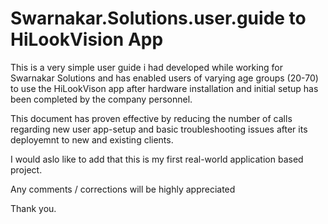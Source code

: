 # Swarnakar.Solutions.user.guide to HiLookVision App

This is a very simple user guide i had developed while working for Swarnakar Solutions and has enabled users of varying age groups (20-70) 
to use the HiLookVison app after hardware installation and initial setup has been completed by the company personnel.

This document has proven effective by reducing the number of calls regarding new user app-setup and basic troubleshooting issues 
after its deployemnt to new and existing clients.

I would aslo like to add that this is my first real-world application based project.

Any comments / corrections will be highly appreciated

Thank you.

